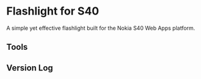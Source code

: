 Flashlight for S40
==================

A simple yet effective flashlight built for the Nokia S40 Web Apps platform. 

## Tools

## Version Log
